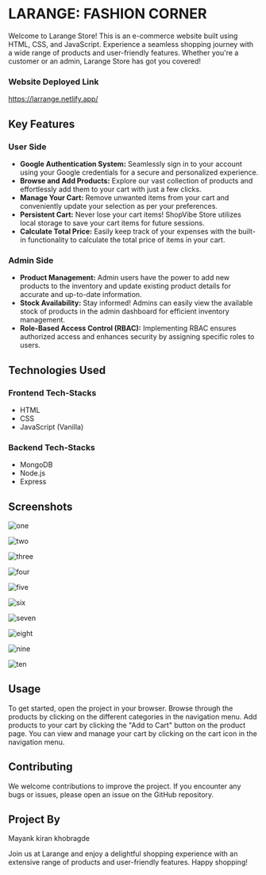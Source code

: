

# LARANGE: FASHION CORNER

Welcome to Larange Store! This is an e-commerce website built using HTML, CSS, and JavaScript. Experience a seamless shopping journey with a wide range of products and user-friendly features. Whether you're a customer or an admin, Larange Store has got you covered!

### Website Deployed Link

https://larrange.netlify.app/

## Key Features

### User Side

- **Google Authentication System:** Seamlessly sign in to your account using your Google credentials for a secure and personalized experience.
- **Browse and Add Products:** Explore our vast collection of products and effortlessly add them to your cart with just a few clicks.
- **Manage Your Cart:** Remove unwanted items from your cart and conveniently update your selection as per your preferences.
- **Persistent Cart:** Never lose your cart items! ShopVibe Store utilizes local storage to save your cart items for future sessions.
- **Calculate Total Price:** Easily keep track of your expenses with the built-in functionality to calculate the total price of items in your cart.

### Admin Side

- **Product Management:** Admin users have the power to add new products to the inventory and update existing product details for accurate and up-to-date information.
- **Stock Availability:** Stay informed! Admins can easily view the available stock of products in the admin dashboard for efficient inventory management.
- **Role-Based Access Control (RBAC):** Implementing RBAC ensures authorized access and enhances security by assigning specific roles to users.

## Technologies Used

### Frontend Tech-Stacks

- HTML
- CSS
- JavaScript (Vanilla)

### Backend Tech-Stacks

- MongoDB
- Node.js
- Express



## Screenshots
![one](https://github.com/mayki21/larange_e_comm/assets/119392202/86f42856-e90f-487f-b0f0-9896650b3dc5)

![two](https://github.com/mayki21/larange_e_comm/assets/119392202/ae3c68b3-9a0b-40f3-a7d5-b4e878c0de18)

![three](https://github.com/mayki21/larange_e_comm/assets/119392202/6764fb30-b2a5-4a1e-b049-d0b32494cd3e)

![four](https://github.com/mayki21/larange_e_comm/assets/119392202/678718a9-2a66-49c5-93c9-cb12fb331923)

![five](https://github.com/mayki21/larange_e_comm/assets/119392202/84a24db5-fa1c-42c5-9939-67da57f091ca)

![six](https://github.com/mayki21/larange_e_comm/assets/119392202/93f1a5ea-26ca-41ef-a49e-c5a801cc6de9)

![seven](https://github.com/mayki21/larange_e_comm/assets/119392202/9064762f-74dc-474b-9738-aff997dc504c)

![eight](https://github.com/mayki21/larange_e_comm/assets/119392202/1909fb04-3b33-418d-a9f9-f4b4f7bd5385)

![nine](https://github.com/mayki21/larange_e_comm/assets/119392202/e2c651e1-205a-4bde-9315-04d6ce084aed)

![ten](https://github.com/mayki21/larange_e_comm/assets/119392202/78a58719-f642-49df-b981-d62e31d8f469)









## Usage

To get started, open the project in your browser. Browse through the products by clicking on the different categories in the navigation menu. Add products to your cart by clicking the "Add to Cart" button on the product page. You can view and manage your cart by clicking on the cart icon in the navigation menu.

## Contributing

We welcome contributions to improve the project. If you encounter any bugs or issues, please open an issue on the GitHub repository.

## Project By
Mayank kiran khobragde

Join us at Larange and enjoy a delightful shopping experience with an extensive range of products and user-friendly features. Happy shopping!
